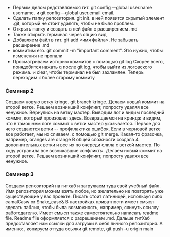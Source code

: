 * Первым делом редставляемся гит. git config --global user.name username. и git config --global user.email email. 
* Сделать папку репозитория. git init. в ней появится скрытый элемент .git, который не стоит удалять, чтобы не было проблем.
* Открыть папку и создать в ней файл с расширением .md
* Также открыть терминал через опцию вид
* Добавляем файл в гит. git add <имя файла>. Не забывать расширение .md
* коммитим его. git commit -m "important comment". Это нужно, чтобы изменения не пропали
* Просматриваем историю коммитов с помощью git log
Скорее всего, понядобится нажать q после git log, чтобы выйти из логовского режима. и clear, чтобы терминал не был захламлен.
Теперь переходим к более старому коммиту
### Семинар 2
Создаем новую ветку kringe. git branch kringe.
Делаем новый коммит на второй ветке. Решаем возникший конфликт, попросту удаляя все ненужное.
Вернулись на ветку мастер. Выводим лог и видим последний коммит, который произошел здесь. Возвращаемся на криндж и видим, что в тамошнем логе коммит с ветки мастер указывается.
Первое для чего создаются ветки -- профилактика ошибок. Если в черновой ветке все работает, мы их сливаем. с помощью git merge.
Какая-то фразочка, например, oranges are orange
В общей сложности создала 4 дополнительных ветки и все их по очереди слила с веткой мастер. По ходу устранила все возникавшие конфликты. Делаем новый коммит на второй ветке. Решаем возникший конфликт, попросту удаляя все ненужное.





### Семинар 3
Создаем репозиторий на гитхаб и загружаем туда свой учебный файл. Имя репозитория можем взять любое, но желательно не повторять уже существующие у вас проекте. Писать стоит латиницей, используя либо camalCasw or Snake_case& В настройках приватности имеет смысл зделать паблик, чтобы была возможность, например, скинуть ссылку работодателю. Имеет смысл также самостоятельно написать readme file. Readme file оформляется с разрешением .md. Дальше гитХаб предоставляет нам ссылки для загрузки в себя личного репозитория. А именно: 
, копируем оттуда ссылки git remote, 
git push -u origin main
